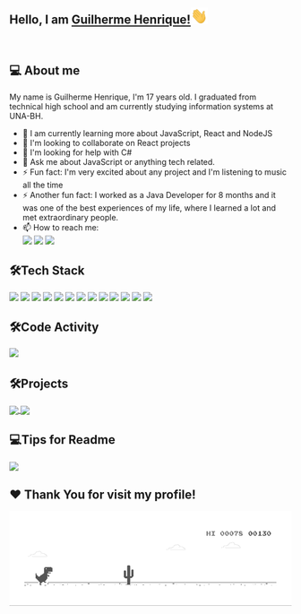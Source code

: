 ## Hello, I am [Guilherme Henrique!](http://aboutme.mywebcommunity.org/)<img src="https://raw.githubusercontent.com/ABSphreak/ABSphreak/master/gifs/Hi.gif" width="30px">
<p align="left"> <img src="https://komarev.com/ghpvc/?username=ghenriquec&label=Views&color=blue&style=plastic" alt="" /> </p>

## 💻 About me

My name is Guilherme Henrique, I'm 17 years old. I graduated from technical high school and am currently studying information systems at UNA-BH.

- 🌱 I am currently learning more about JavaScript, React and NodeJS
- 👯 I'm looking to collaborate on React projects
- 🤔 I'm looking for help with C#
- 💬 Ask me about JavaScript or anything tech related.
- ⚡ Fun fact: I'm very excited about any project and I'm listening to music all the time
- ⚡ Another fun fact: I worked as a Java Developer for 8 months and it was one of the best experiences of my life, where I learned a lot and met extraordinary people.
- 📫 How to reach me:
  <div>
  <a href = "mailto:ghenriquecoelhosantos@gmail.com"><img src="https://img.shields.io/badge/-Gmail-%23333?style=for-the-badge&logo=gmail&logoColor=white"        target="_blank"></a>
  <a href = "https://www.instagram.com/ghenriquecs/"><img src="https://img.shields.io/badge/Instagram-E4405F?style=for-the-badge&logo=instagram&logoColor=white"></a>
  <a href = "www.linkedin.com/in/ghenriquec"><img src="https://img.shields.io/badge/LinkedIn-0077B5?style=for-the-badge&logo=linkedin&logoColor=white"></a>
  </div>


## 🛠️Tech Stack
<div>
<img  src="https://img.shields.io/badge/HTML-239120?style=for-the-badge&logo=html5&logoColor=white">
<img  src="https://img.shields.io/badge/CSS-239120?&style=for-the-badge&logo=css3&logoColor=white">
<img  src="https://img.shields.io/badge/JavaScript-F7DF1E?style=for-the-badge&logo=javascript&logoColor=white">
<img  src="https://img.shields.io/badge/React-20232A?style=for-the-badge&logo=react&logoColor=61DAFB">
<img  src="https://img.shields.io/badge/TypeScript-007ACC?style=for-the-badge&logo=typescript&logoColor=white">
<img  src="https://img.shields.io/badge/Node.js-43853D?style=for-the-badge&logo=node.js&logoColor=white">
<img  src="https://img.shields.io/badge/PHP-777BB4?style=for-the-badge&logo=php&logoColor=white">
<img  src="https://img.shields.io/badge/C%23-239120?style=for-the-badge&logo=c-sharp&logoColor=white">
<img  src="https://img.shields.io/badge/Bootstrap-563D7C?style=for-the-badge&logo=bootstrap&logoColor=white">
<img  src="https://img.shields.io/badge/Windows-017AD7?style=for-the-badge&logo=windows&logoColor=white">
<img  src="https://img.shields.io/badge/Linux-E34F26?style=for-the-badge&logo=linux&logoColor=black">
<img  src="https://img.shields.io/badge/Git-E34F26?style=for-the-badge&logo=git&logoColor=white">
<img  src="https://img.shields.io/badge/React_Native-20232A?style=for-the-badge&logo=react&logoColor=61DAFB">
</div>

## 🛠️Code Activity

<p align="left">
  <a href="https://github.com/ghenriquec">
    <img height="185px" src="https://github-readme-stats.vercel.app/api/top-langs/?username=ghenriquec&layout=compact&theme=discord_old_blurple"/>
    </a>
  </a>
</p>

## 🛠️Projects

<a href="https://github.com/ghenriquec/WatchMe-Chapter01">
  <img align="center" src="https://github-readme-stats.vercel.app/api/pin/?username=ghenriquec&repo=WatchMe-Chapter01&theme=discord_old_blurple" />
</a>
<a href="https://github.com/ghenriquec/ToDoList-Chapter01">
  <img align="center" src="https://github-readme-stats.vercel.app/api/pin/?username=ghenriquec&repo=ToDoList-Chapter01&theme=discord_old_blurple" />
</a>


## 💻Tips for Readme
  <a href="https://github.com/othneildrew/Best-README-Template">
    <img align="center" src="https://github-readme-stats.vercel.app/api/pin/?username=othneildrew&repo=Best-README-Template&theme=discord_old_blurple" />
  </a>


## ❤ Thank You for visit my profile!
<img align="center" src="https://github.com/ghenriquec/ghenriquec/blob/main/dino.gif" />
